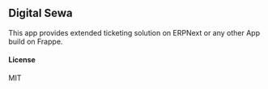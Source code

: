 ## Digital Sewa

This app provides extended ticketing solution on ERPNext or any other App build on Frappe.

#### License

MIT